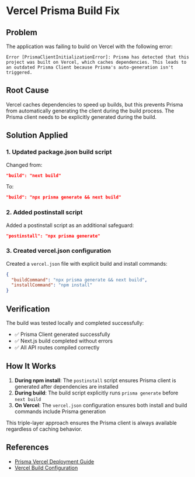 # Vercel Prisma Build Fix

## Problem
The application was failing to build on Vercel with the following error:
```
Error [PrismaClientInitializationError]: Prisma has detected that this project was built on Vercel, which caches dependencies. This leads to an outdated Prisma Client because Prisma's auto-generation isn't triggered.
```

## Root Cause
Vercel caches dependencies to speed up builds, but this prevents Prisma from automatically generating the client during the build process. The Prisma client needs to be explicitly generated during the build.

## Solution Applied

### 1. Updated package.json build script
Changed from:
```json
"build": "next build"
```
To:
```json
"build": "npx prisma generate && next build"
```

### 2. Added postinstall script
Added a postinstall script as an additional safeguard:
```json
"postinstall": "npx prisma generate"
```

### 3. Created vercel.json configuration
Created a `vercel.json` file with explicit build and install commands:
```json
{
  "buildCommand": "npx prisma generate && next build",
  "installCommand": "npm install"
}
```

## Verification
The build was tested locally and completed successfully:
- ✅ Prisma Client generated successfully
- ✅ Next.js build completed without errors
- ✅ All API routes compiled correctly

## How It Works
1. **During npm install**: The `postinstall` script ensures Prisma client is generated after dependencies are installed
2. **During build**: The build script explicitly runs `prisma generate` before `next build`
3. **On Vercel**: The `vercel.json` configuration ensures both install and build commands include Prisma generation

This triple-layer approach ensures the Prisma client is always available regardless of caching behavior.

## References
- [Prisma Vercel Deployment Guide](https://pris.ly/d/vercel-build)
- [Vercel Build Configuration](https://vercel.com/docs/projects/project-configuration)
